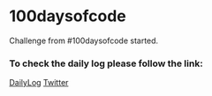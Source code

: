 # 100daysofcode

Challenge from #100daysofcode started.

### To check the daily log please follow the link:

[DailyLog](https://github.com/emon535/100daysofcode/blob/master/DailyLog.md)
[Twitter](https://twitter.com/emon535)

